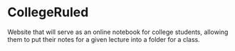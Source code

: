 # CollegeRuled

Website that will serve as an online notebook for college students, allowing them to put their notes for a given lecture into a folder for a class.
